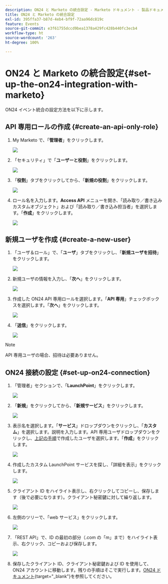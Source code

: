```yaml
---
description: ON24 と Marketo の統合設定 - Marketo ドキュメント - 製品ドキュメント
title: ON24 と Marketo の統合設定
exl-id: 395ffa37-b87d-4eb4-bf9f-72aa96dc819c
feature: Events
source-git-commit: e3f61755dccd9bea1378a429fc428b440fc3ecb4
workflow-type: ht
source-wordcount: '263'
ht-degree: 100%

---
```


# ON24 と Marketo の統合設定{#set-up-the-on24-integration-with-marketo}

ON24 イベント統合の設定方法を以下に示します。

## API 専用ロールの作成 {#create-an-api-only-role}

1. My Marketo で、「**管理者**」をクリックします。

   ![](assets/set-up-the-on24-integration-with-marketo-1.png)

1. 「セキュリティ」で「**ユーザーと役割**」をクリックします。

   ![](assets/set-up-the-on24-integration-with-marketo-2.png)

1. 「**役割**」タブをクリックしてから、「**新規の役割**」をクリックします。

   ![](assets/set-up-the-on24-integration-with-marketo-3.png)

1. ロール名を入力します。**Access API** メニューを開き、「読み取り／書き込みカスタムオブジェクト」および「読み取り／書き込み担当者」を選択します。「**作成**」をクリックします。

   ![](assets/set-up-the-on24-integration-with-marketo-4.png)

## 新規ユーザを作成 {#create-a-new-user}

1. 「ユーザ＆ロール」で、「**ユーザ**」タブをクリックし、「**新規ユーザを招待**」をクリックします。

   ![](assets/set-up-the-on24-integration-with-marketo-5.png)

1. 新規ユーザの情報を入力し、「**次へ**」をクリックします。

   ![](assets/set-up-the-on24-integration-with-marketo-6.png)

1. 作成した ON24 API 専用ロールを選択します。「**API 専用**」チェックボックスを選択します。「**次へ**」をクリックします。

   ![](assets/set-up-the-on24-integration-with-marketo-7.png)

1. 「**送信**」をクリックします。

   ![](assets/set-up-the-on24-integration-with-marketo-8.png)

>[!NOTE]
>
>API 専用ユーザの場合、招待は必要ありません。

## ON24 接続の設定 {#set-up-on24-connection}

1. 「管理者」セクションで、「**LaunchPoint**」をクリックします。

   ![](assets/set-up-the-on24-integration-with-marketo-9.png)

1. 「**新規**」をクリックしてから、「**新規サービス**」をクリックします。

   ![](assets/set-up-the-on24-integration-with-marketo-10.png)

1. 表示名を選択します。「**サービス**」ドロップダウンをクリックし、「**カスタム**」を選択します。説明を入力します。API 専用ユーザドロップダウンをクリックし、[上記の手順](#create-a-new-user)で作成したユーザを選択します。「**作成**」をクリックします。

   ![](assets/set-up-the-on24-integration-with-marketo-11.png)

1. 作成したカスタム LaunchPoint サービスを探し、「詳細を表示」をクリックします。

   ![](assets/set-up-the-on24-integration-with-marketo-12.png)

1. クライアント ID をハイライト表示し、右クリックしてコピーし、保存します（後で必要になります）。クライアント秘密鍵に対して繰り返します。

   ![](assets/set-up-the-on24-integration-with-marketo-13.png)

1. 左側のツリーで、「web サービス」をクリックします。

   ![](assets/set-up-the-on24-integration-with-marketo-14.png)

1. 「REST API」で、ID の最初の部分（.com の「m」まで）をハイライト表示、右クリック、コピーおよび保存します。

   ![](assets/set-up-the-on24-integration-with-marketo-15.png)

1. 保存したクライアント ID、クライアント秘密鍵および ID を使用して、ON24 アカウントに移動します。残りの手順はそこで実行します。[ON24 ドキュメント](https://support.on24.com/hc/ja-jp/articles/21420762650523-Data-Integration-Setup-Instructions-When-Using-Marketo-Registration-Option-1){target="_blank"}を参照してください。
